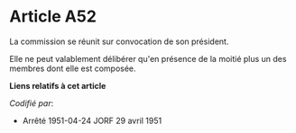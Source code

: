 # Article A52

La commission se réunit sur convocation de son président.

Elle ne peut valablement délibérer qu'en présence de la moitié plus un des membres dont elle est composée.

**Liens relatifs à cet article**

_Codifié par_:

  - Arrêté 1951-04-24 JORF 29 avril 1951
